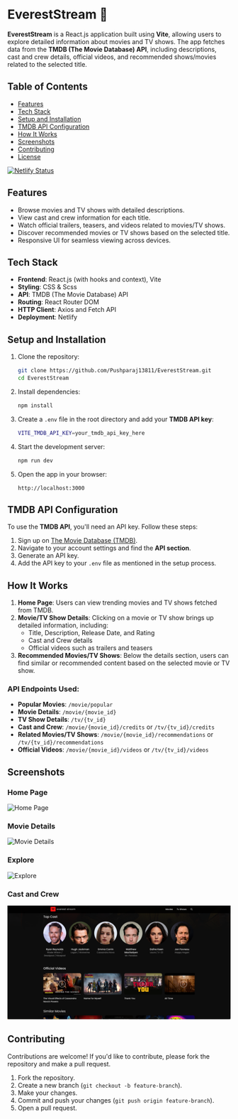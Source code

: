 # EverestStream 🎥

**EverestStream** is a React.js application built using **Vite**, allowing users to explore detailed information about movies and TV shows. The app fetches data from the **TMDB (The Movie Database) API**, including descriptions, cast and crew details, official videos, and recommended shows/movies related to the selected title.

## Table of Contents

- [Features](#features)
- [Tech Stack](#tech-stack)
- [Setup and Installation](#setup-and-installation)
- [TMDB API Configuration](#tmdb-api-configuration)
- [How It Works](#how-it-works)
- [Screenshots](#screenshots)
- [Contributing](#contributing)
- [License](#license)

[![Netlify Status](https://api.netlify.com/api/v1/badges/aedf7726-e291-4c31-8bf1-e3cb402ddacb/deploy-status)](https://app.netlify.com/sites/evereststream/deploys)

## Features

- Browse movies and TV shows with detailed descriptions.
- View cast and crew information for each title.
- Watch official trailers, teasers, and videos related to movies/TV shows.
- Discover recommended movies or TV shows based on the selected title.
- Responsive UI for seamless viewing across devices.

## Tech Stack

- **Frontend**: React.js (with hooks and context), Vite
- **Styling**: CSS & Scss
- **API**: TMDB (The Movie Database) API
- **Routing**: React Router DOM
- **HTTP Client**: Axios and Fetch API
- **Deployment**: Netlify

## Setup and Installation

1. Clone the repository:
   ```bash
   git clone https://github.com/Pushparaj13811/EverestStream.git
   cd EverestStream
   ```

2. Install dependencies:
   ```bash
   npm install
   ```

3. Create a `.env` file in the root directory and add your **TMDB API key**:
   ```bash
   VITE_TMDB_API_KEY=your_tmdb_api_key_here
   ```

4. Start the development server:
   ```bash
   npm run dev
   ```

5. Open the app in your browser:
   ```
   http://localhost:3000
   ```

## TMDB API Configuration

To use the **TMDB API**, you'll need an API key. Follow these steps:

1. Sign up on [The Movie Database (TMDB)](https://www.themoviedb.org/).
2. Navigate to your account settings and find the **API section**.
3. Generate an API key.
4. Add the API key to your `.env` file as mentioned in the setup process.

## How It Works

1. **Home Page**: Users can view trending movies and TV shows fetched from TMDB.
2. **Movie/TV Show Details**: Clicking on a movie or TV show brings up detailed information, including:
   - Title, Description, Release Date, and Rating
   - Cast and Crew details
   - Official videos such as trailers and teasers
3. **Recommended Movies/TV Shows**: Below the details section, users can find similar or recommended content based on the selected movie or TV show.

### API Endpoints Used:
- **Popular Movies**: `/movie/popular`
- **Movie Details**: `/movie/{movie_id}`
- **TV Show Details**: `/tv/{tv_id}`
- **Cast and Crew**: `/movie/{movie_id}/credits` or `/tv/{tv_id}/credits`
- **Related Movies/TV Shows**: `/movie/{movie_id}/recommendations` or `/tv/{tv_id}/recommendations`
- **Official Videos**: `/movie/{movie_id}/videos` or `/tv/{tv_id}/videos`

## Screenshots

### Home Page
![Home Page](./public/Home.png)

### Movie Details
![Movie Details](./public/movie-page.png)

### Explore
![Explore](./public/second.png)

### Cast and Crew
![Cast and crew Details](./public/cast.png)

## Contributing

Contributions are welcome! If you'd like to contribute, please fork the repository and make a pull request.

1. Fork the repository.
2. Create a new branch (`git checkout -b feature-branch`).
3. Make your changes.
4. Commit and push your changes (`git push origin feature-branch`).
5. Open a pull request.
